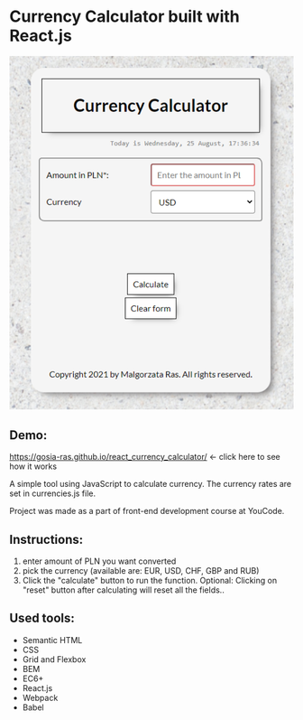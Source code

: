 # Currency Calculator built with React.js
![App screenshot](https://raw.githubusercontent.com/Gosia-Ras/react_currency_calculator/main/public/calculator-react.PNG)

## Demo: 
https://gosia-ras.github.io/react_currency_calculator/ <- click here to see how it works

A simple tool using JavaScript to calculate currency. The currency rates are set in currencies.js file. 

Project was made as a part of front-end development course at YouCode.

## Instructions: 
1. enter amount of PLN you want converted
2. pick the currency (available are: EUR, USD, CHF, GBP and RUB)
3. Click the "calculate" button to run the function. 
Optional: Clicking on "reset" button after calculating will reset all the fields..

## Used tools:
- Semantic HTML
- CSS
- Grid and Flexbox
- BEM 
- EC6+
- React.js
- Webpack
- Babel

